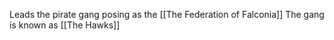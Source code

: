 Leads the pirate gang posing as the [[The Federation of Falconia]] The gang is known as [[The Hawks]]